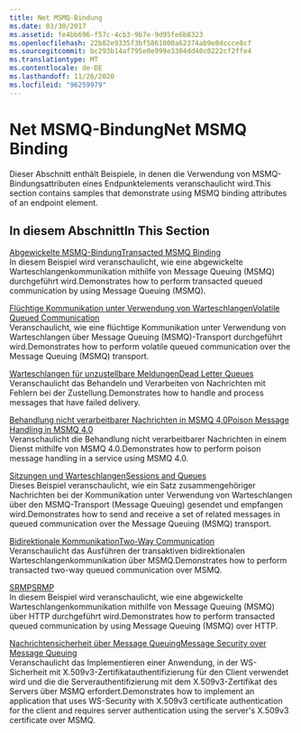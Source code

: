 ```yaml
---
title: Net MSMQ-Bindung
ms.date: 03/30/2017
ms.assetid: fe4bb696-f57c-4cb3-9b7e-9d95fe6b8323
ms.openlocfilehash: 22b82e9335f3bf5861000a62374ab9e8dccce8cf
ms.sourcegitcommit: bc293b14af795e0e999e3304dd40c0222cf2ffe4
ms.translationtype: MT
ms.contentlocale: de-DE
ms.lasthandoff: 11/26/2020
ms.locfileid: "96259979"
---
```

# <a name="net-msmq-binding"></a><span data-ttu-id="690ca-102">Net MSMQ-Bindung</span><span class="sxs-lookup"><span data-stu-id="690ca-102">Net MSMQ Binding</span></span>

<span data-ttu-id="690ca-103">Dieser Abschnitt enthält Beispiele, in denen die Verwendung von MSMQ-Bindungsattributen eines Endpunktelements veranschaulicht wird.</span><span class="sxs-lookup"><span data-stu-id="690ca-103">This section contains samples that demonstrate using MSMQ binding attributes of an endpoint element.</span></span>  
  
## <a name="in-this-section"></a><span data-ttu-id="690ca-104">In diesem Abschnitt</span><span class="sxs-lookup"><span data-stu-id="690ca-104">In This Section</span></span>  

 [<span data-ttu-id="690ca-105">Abgewickelte MSMQ-Bindung</span><span class="sxs-lookup"><span data-stu-id="690ca-105">Transacted MSMQ Binding</span></span>](transacted-msmq-binding.md)  
 <span data-ttu-id="690ca-106">In diesem Beispiel wird veranschaulicht, wie eine abgewickelte Warteschlangenkommunikation mithilfe von Message Queuing (MSMQ) durchgeführt wird.</span><span class="sxs-lookup"><span data-stu-id="690ca-106">Demonstrates how to perform transacted queued communication by using Message Queuing (MSMQ).</span></span>  
  
 [<span data-ttu-id="690ca-107">Flüchtige Kommunikation unter Verwendung von Warteschlangen</span><span class="sxs-lookup"><span data-stu-id="690ca-107">Volatile Queued Communication</span></span>](volatile-queued-communication.md)  
 <span data-ttu-id="690ca-108">Veranschaulicht, wie eine flüchtige Kommunikation unter Verwendung von Warteschlangen über Message Queuing (MSMQ)-Transport durchgeführt wird.</span><span class="sxs-lookup"><span data-stu-id="690ca-108">Demonstrates how to perform volatile queued communication over the Message Queuing (MSMQ) transport.</span></span>  
  
 [<span data-ttu-id="690ca-109">Warteschlangen für unzustellbare Meldungen</span><span class="sxs-lookup"><span data-stu-id="690ca-109">Dead Letter Queues</span></span>](dead-letter-queues.md)  
 <span data-ttu-id="690ca-110">Veranschaulicht das Behandeln und Verarbeiten von Nachrichten mit Fehlern bei der Zustellung.</span><span class="sxs-lookup"><span data-stu-id="690ca-110">Demonstrates how to handle and process messages that have failed delivery.</span></span>  
  
 [<span data-ttu-id="690ca-111">Behandlung nicht verarbeitbarer Nachrichten in MSMQ 4,0</span><span class="sxs-lookup"><span data-stu-id="690ca-111">Poison Message Handling in MSMQ 4.0</span></span>](poison-message-handling-in-msmq-4-0.md)  
 <span data-ttu-id="690ca-112">Veranschaulicht die Behandlung nicht verarbeitbarer Nachrichten in einem Dienst mithilfe von MSMQ 4.0.</span><span class="sxs-lookup"><span data-stu-id="690ca-112">Demonstrates how to perform poison message handling in a service using MSMQ 4.0.</span></span>  
  
 [<span data-ttu-id="690ca-113">Sitzungen und Warteschlangen</span><span class="sxs-lookup"><span data-stu-id="690ca-113">Sessions and Queues</span></span>](sessions-and-queues.md)  
 <span data-ttu-id="690ca-114">Dieses Beispiel veranschaulicht, wie ein Satz zusammengehöriger Nachrichten bei der Kommunikation unter Verwendung von Warteschlangen über den MSMQ-Transport (Message Queuing) gesendet und empfangen wird.</span><span class="sxs-lookup"><span data-stu-id="690ca-114">Demonstrates how to send and receive a set of related messages in queued communication over the Message Queuing (MSMQ) transport.</span></span>  
  
 [<span data-ttu-id="690ca-115">Bidirektionale Kommunikation</span><span class="sxs-lookup"><span data-stu-id="690ca-115">Two-Way Communication</span></span>](two-way-communication.md)  
 <span data-ttu-id="690ca-116">Veranschaulicht das Ausführen der transaktiven bidirektionalen Warteschlangenkommunikation über MSMQ.</span><span class="sxs-lookup"><span data-stu-id="690ca-116">Demonstrates how to perform transacted two-way queued communication over MSMQ.</span></span>
  
 [<span data-ttu-id="690ca-117">SRMP</span><span class="sxs-lookup"><span data-stu-id="690ca-117">SRMP</span></span>](srmp.md)  
 <span data-ttu-id="690ca-118">In diesem Beispiel wird veranschaulicht, wie eine abgewickelte Warteschlangenkommunikation mithilfe von Message Queuing (MSMQ) über HTTP durchgeführt wird.</span><span class="sxs-lookup"><span data-stu-id="690ca-118">Demonstrates how to perform transacted queued communication by using Message Queuing (MSMQ) over HTTP.</span></span>  
  
 [<span data-ttu-id="690ca-119">Nachrichtensicherheit über Message Queuing</span><span class="sxs-lookup"><span data-stu-id="690ca-119">Message Security over Message Queuing</span></span>](message-security-over-message-queuing.md)  
 <span data-ttu-id="690ca-120">Veranschaulicht das Implementieren einer Anwendung, in der WS-Sicherheit mit X.509v3-Zertifikatauthentifizierung für den Client verwendet wird und die die Serverauthentifizierung mit dem X.509v3-Zertifikat des Servers über MSMQ erfordert.</span><span class="sxs-lookup"><span data-stu-id="690ca-120">Demonstrates how to implement an application that uses WS-Security with X.509v3 certificate authentication for the client and requires server authentication using the server's X.509v3 certificate over MSMQ.</span></span>
